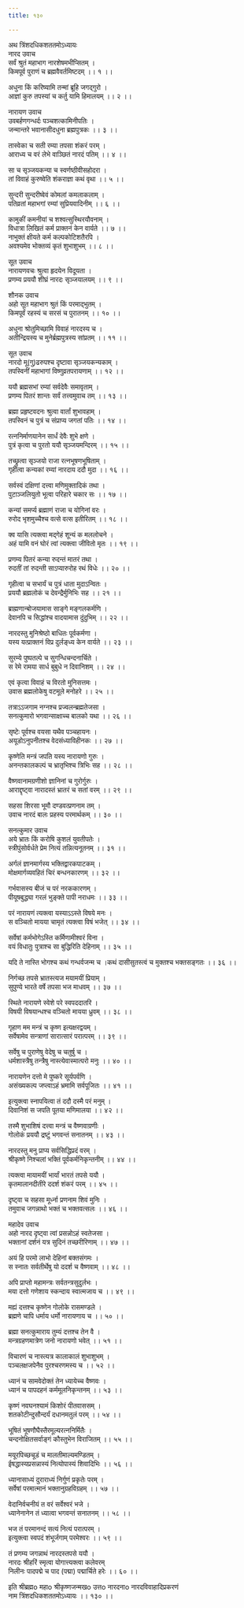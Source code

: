 ```yaml
---
title: १३०

---
```

अथ त्रिंशदधिकशततमोऽध्यायः  
नारद उवाच  
सर्वं श्रुतं महाभाग नारशेषमभीप्सितम् ।  
किमपूर्व पुराणं च ब्रह्मवैवर्तमिष्टदम् ।। १ ।।  
  
अधुना किं करिष्यामि तन्मां ब्रूहि जगद्गुरो ।  
आज्ञां कुरु तपस्यां च कर्तु यामि हिमालयम् ।। २ ।।  
  
नारायण उवाच  
उवबर्हणगन्धर्दः पञ्चशत्कामिनीपतिः ।  
जन्मान्तरे भवानासीदधुना ब्रह्मपुत्रकः ।। ३ ।।  
  
तास्वेका च सती रम्या तपसा शंकरं परम् ।  
आराध्य च वरं लेभे वाञ्छितं नारदं पतिम् ।। ४ ।।  
  
सा च सृञ्जयकन्या च स्वर्णष्ठीवीसहोदरा ।  
तां विवाहं कुरुष्वेति शंकराज्ञा कथं वृथा ।। ५ ।।  
  
सुन्दरी सुन्दरीष्वेवं कोमलां कमलाकलाम् ।  
पतिव्रतां महाभगां रम्यां सुप्रियवादिनीम् ।। ६ ।।  
  
कामुकीं कमनीयां च शश्वत्सुस्थिरयौवनाम् ।  
विधात्रा लिखितं कर्म प्राक्तनं केन वार्यते ।। ७ ।।  
नाभुक्तं क्षीयते कर्म कल्पकोटिशतैरपि ।  
अवश्यमेव भोक्तव्यं कृतं शुभाशुभम् ।। ८ ।।  
  
सूत उवाच  
नारायणवचः श्रुत्वा हृदयेन विदूयता ।  
प्रणम्य प्रययौ शीघ्रं नारदः सृञ्जयालयम् ।। ९ ।।  
  
शौनक उवाच  
अहो सूत महाभाग श्रुतं किं परमाद्भुतम् ।  
किमपूर्वं रहस्यं च सरसं च पुरातनम् ।। १० ।।  
  
अधुना श्रोतुमिच्छामि विवाहं नारदस्य च ।  
अतीन्द्रियस्य च मुनेर्ब्रह्मपुत्रस्य सांप्रतम् ।। ११ ।।  
  
सूत उवाच  
नारदो मू(गु)ढरुपश्च दृष्टावा सृञ्जयकन्यकाम् ।  
तपस्विनीं महाभागां विष्णुव्रतपरायणाम् ।। १२ ।।  
  
ययौ ब्रह्मसभां रम्यां सर्वदेवैः समावृताम् ।  
प्रणम्य पितरं शान्तः सर्वं तत्त्वमुवाच तम् ।। १३ ।।  
  
ब्रह्मा प्रहृष्टवदनः श्रुत्वा वार्तां शुभावहाम् ।  
तपस्विनं च पुत्रं च संप्राप्य जगतां पतिः ।। १४ ।।  
  
रत्ननिर्माणयानेन सार्धं देवैः शुभे क्षणे ।  
पुत्रं कृत्वा च पुरतो ययौ सृञ्जयमन्दिरम् ।। १५ ।।  
  
तच्छ्रुत्वा सृञ्जयो राजा रत्नभूषणभूषिताम् ।  
गृहीत्वा कन्यकां रम्यां नारदाय ददौ मुदा ।। १६ ।।  
  
सर्वस्वं दक्षिणां दत्त्वा मणिमुक्तादिकं तथा ।  
पुटाञ्जलियुतो भूत्वा परिहारे चकार सः ।। १७ ।।  
  
कन्यां समर्प्य ब्रह्माणं राजा च योगिनां वरः ।  
रुरोद भृशमुच्चैश्च वत्से वत्स इतीरितम् ।। १८ ।।  
  
क्व यासि त्यक्त्वा मद्गेहं शून्यं क मललोचने ।  
अहं यामि वनं घोरं त्वां त्यक्त्वा जीवितो मृतः ।। १९ ।।  
  
प्रणम्य पितरं कन्या रुदन्तं मातरं तथा ।  
रुदतीं तां रुदन्ती साऽप्यारुरोह रथं विधेः ।। २० ।।  
  
गृहीत्वा च सभार्यं च पुत्रं धाता मुदाऽन्वितः ।  
प्रययौ ब्रह्मलोकं च देवन्द्रैर्मुनिभिः सह ।। २१ ।।  
  
ब्राह्मणान्बोजयामास साङ्गे मङ्गलकर्मणि ।  
देवानपि च सिद्धांश्च वादयामास दुंदुभिम् ।। २२ ।।  
  
नारदस्तु मुनिश्रेष्ठो बाधितः पूर्वकर्मणा ।  
यस्य यत्प्राक्तनं विप्र दुर्लङ्ध्य केन वार्यते ।। २३ ।।  
  
सुरम्ये पुष्पतल्पे च सुगन्धिचन्दनार्चिते ।  
स रेमे रामया सार्ध बुबुधे न दिवानिशम् ।। २४ ।।  
  
एवं कृत्वा विवाहं च विरतो मुनिसत्तमः ।  
उवास ब्रह्मलोकेषु वटमूले मनोहरे ।। २५ ।।  
  
तत्राऽऽजगाम नग्नश्च प्रज्वलन्ब्रह्मतेजसा ।  
सनत्कुमारो भगवान्साक्षाच्च बालको यथा ।। २६ ।।  
  
सृष्टेः पूर्वश्च वयसा यथैव पञ्चहायनः ।  
अयूडोऽनुपनीतश्च वेदसंध्याविहीनकः ।। २७ ।।  
  
कृष्णेति मन्त्रं जपति यस्य नारायणो गुरुः ।  
अनन्तकालकल्पं च भ्रातृभिश्च त्रिभिः सह ।। २८ ।।  
  
वैष्णवानामग्रणीशो ज्ञानिनां च गुरोर्गुरुः ।  
आराद्दृष्ट्वा नारादस्तं भ्रातरं च सतां वरम् ।। २९ ।।  
  
सहसा शिरसा भूमौ दण्डवत्प्रणनाम तम् ।  
उवाच नारदं बालः प्रहस्य परमार्थकम् ।। ३० ।।  
  
सनत्कुमार उवाच  
अये भ्रातः किं करोषि कुशलं युवतीपतेः ।  
स्त्रीपुंसोर्वर्धते प्रेम नित्यं तन्नित्यनूतनम् ।। ३१ ।।  
  
अर्गलं ज्ञानमार्गस्य भक्तिद्वारकपाटकम् ।  
मोक्षमार्गव्यवहितं चिरं बन्धनकारणम् ।। ३२ ।।  
  
गर्भवासस्य बीजं च परं नरककारणम् ।  
पीयूषबुद्ध्या गरलं भुङ्क्ते पापी नराधमः ।। ३३ ।।  
  
परं नारायणं त्यक्त्वा यस्याऽऽस्ते विषये मनः ।  
स वञ्चितो मायया चामृतं त्यक्त्वा विषं भजेत् ।। ३४ ।।  
  
सर्वेषां कर्मभोगेऽस्ति कर्मिणामीश्वरं विना ।  
वयं विधातुः पुत्राश्च सा बुद्धिरिति देहिनाम् ।। ३५ ।।  
  
यदि ते नास्ति भोगश्च कथं गन्धर्वजन्म च ।कथं दासीसुतस्त्वं च मुक्तश्च भक्तसङ्गतः ।। ३६ ।।  
  
निर्गच्छ तपसे भ्रातस्त्यज मयामयीं प्रियाम् ।  
सुपुण्ये भारते वर्षे तपसा भज माधवम् ।। ३७ ।।  
  
स्थिते नारायणे स्वेशे परे स्वपददातरि ।  
विषयी विषयान्धश्च वञ्चितो मायया ध्रुवम् ।। ३८ ।।  
  
गृहाण मम मन्त्रं च कृष्ण इत्यक्षरद्वयम् ।  
सर्वेषामेव सन्त्राणां सारात्सारं परात्परम् ।। ३९ ।।  
  
सर्वेषु च पुराणेषु वेदेषु च चतुर्षु च ।  
धर्मशास्त्रैषु तन्त्रैषु नास्त्येवास्मात्परो मनुः ।। ४० ।।  
  
नारायणेन दत्तो मे पुष्करे सूर्यपर्वणि ।  
असंख्यकल्प जप्त्वाऽहं भ्रमामि सर्वपूजितः ।। ४१ ।।  
  
इत्युक्त्वा स्नापयित्वा तं ददौ दस्मै परं मनुम् ।  
दिवानिशं स जपति पूतया मणिमालया ।। ४२ ।।  
  
तस्मै शुभाशिषं दत्त्वा मन्त्रं च वैष्णवाग्रणीः ।  
गोलोकं प्रययौ द्रष्टुं भगवन्तं सनातनम् ।। ४३ ।।  
  
नारदस्तु मनु प्राप्य सर्वसिद्धिप्रदं वरम् ।  
श्रीकृष्णे निश्चलां भक्तिं पूर्वकर्मनिकृन्तनीम् ।। ४४ ।।  
  
त्यक्त्वा मायामयीं भार्यां भारतं तपसे ययौ ।  
कृतमालानदीतीरे ददर्श शंकरं परम् ।। ४५ ।।  
  
दृष्ट्वा च सहसा मूर्ध्ना प्रणनाम शिवं मुनिः ।  
तमुवाच जगन्नाथो भक्तं च भक्तवत्सलः ।। ४६ ।।  
  
महादेव उवाच  
अहो नारद दृष्ट्वा त्वां प्रसन्नोऽहं स्वतेजसा ।  
भक्तानां दर्शनं यत्र सुदिनं तच्छरीरिणाम् ।। ४७ ।।  
  
अयं हि परमो लाभो देहिनां बक्तसंगमः ।  
स स्नातः सर्वतीर्थेषु यो ददर्श च वैष्णवाम् ।। ४८ ।।  
  
अपि प्राप्तो महामन्त्रः सर्वतन्त्रसुदुर्लभः ।  
मया दत्तो गणेशाय स्कन्दाय स्वात्मजाय च ।। ४९ ।।  
  
मह्यं दत्तश्च कृष्णेन गोलोके रासमण्डले ।  
ब्रह्मणे चापि धर्माय धर्मो नारायणाय च ।। ५० ।।  
  
ब्रह्मा सनत्कुमाराय तुम्यं दत्तश्च तेन वै ।  
मन्त्रग्रहणमात्रेण जनो नारायणो भवेत् ।। ५१ ।।  
  
विचारणं च नास्त्यत्र कालाकालं शुभाशुभम् ।  
पञ्चलक्षजपेनैव पुरश्चरणमस्य च ।। ५२ ।।  
  
ध्यानं च सामवेदोक्तं तेन ध्यायेच्च वैष्णवः ।  
ध्यानं च पापदहनं कर्ममूलनिकृन्तनम् ।। ५३ ।।  
  
कृष्णं नवघनश्यामं किशोरं पीतवाससम् ।  
शतकोटीन्दुसौन्दर्यं दधानमतुलं परम् ।। ५४ ।।  
  
भूषितं भूषणौघैस्तैरमूल्यरत्ननिर्मितैः ।  
चन्दनोक्षितसर्वाङ्गं कौस्तुभेन विराजितम् ।। ५५ ।।  
  
मयूरपिच्छचूडं च मालतीमाल्यमण्डितम् ।  
ईषद्धास्यप्रसन्नास्यं नित्योपास्यं शिवादिभिः ।। ५६ ।।  
  
ध्यानासाध्यं दुराराध्यं निर्गुणं प्रकृतेः परम् ।  
सर्वेषां परमात्मानं भक्तानुग्रहविग्रहम् ।। ५७ ।।  
  
वेदानिर्वचनीयं त वरं सर्वेश्वरं भजे ।  
ध्यानेनानेन तं ध्यात्वा भगवन्तं सनातनम् ।। ५८ ।।  
  
भज तं परमानन्दं सत्यं नित्यं परात्परम् ।  
इत्युक्त्वा स्वपदं शंभूर्जगाम् परमेश्वरः ।। ५९ ।।  
  
तं प्रणम्य जगन्नाथं नारदस्तपसे ययौ ।  
नारदः श्रीहरिं स्मृत्वा योगात्त्यक्त्वा कलेवरम्  
निलीनः पादपद्मे च पाद (पद्मा) पद्मार्चिते हरेः ।। ६० ।।  
  
इति श्रीब्रह्मo महाo श्रीकृष्णजन्मखo उत्तo नारदनाo नारदविवाहादिप्रकरणं  
नाम त्रिंशदधिकशततमोऽध्यायः ।। १३० ।।